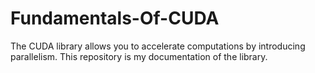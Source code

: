 # Fundamentals-Of-CUDA
The CUDA library allows you to accelerate computations by introducing parallelism. This repository is my documentation of the library.
